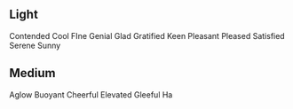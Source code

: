 ## Light
Contended
Cool
FIne
Genial
Glad
Gratified
Keen
Pleasant
Pleased
Satisfied
Serene
Sunny

## Medium
Aglow
Buoyant
Cheerful
Elevated
Gleeful
Ha
